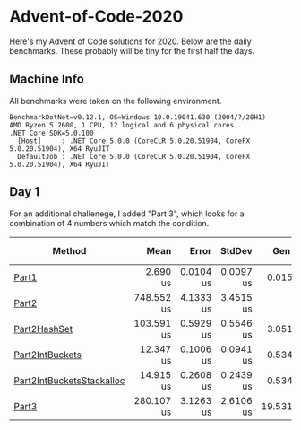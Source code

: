 # Advent-of-Code-2020

Here's my Advent of Code solutions for 2020.
Below are the daily benchmarks. These probably will be tiny for the first half the days.

## Machine Info

All benchmarks were taken on the following environment.
````
BenchmarkDotNet=v0.12.1, OS=Windows 10.0.19041.630 (2004/?/20H1)
AMD Ryzen 5 2600, 1 CPU, 12 logical and 6 physical cores
.NET Core SDK=5.0.100
  [Host]     : .NET Core 5.0.0 (CoreCLR 5.0.20.51904, CoreFX 5.0.20.51904), X64 RyuJIT
  DefaultJob : .NET Core 5.0.0 (CoreCLR 5.0.20.51904, CoreFX 5.0.20.51904), X64 RyuJIT
````
## Day 1

For an additional challenege, I added "Part 3", which looks for a combination of 4 numbers which match the condition.

|                    Method |       Mean |     Error |    StdDev |   Gen 0 |  Gen 1 | Gen 2 | Allocated |
|-------------------------- |-----------:|----------:|----------:|--------:|-------:|------:|----------:|
|                     [Part1](https://github.com/ClxS/Advent-of-Code-2020/blob/master/Source/Day-01/Solution/Part1Solver.cs) |   2.690 us | 0.0104 us | 0.0097 us |  0.0153 |      - |     - |      64 B |
|                     [Part2](https://github.com/ClxS/Advent-of-Code-2020/blob/master/Source/Day-01/Solution/Part2Solver.cs) | 748.552 us | 4.1333 us | 3.4515 us |       - |      - |     - |     216 B |
|              [Part2HashSet](https://github.com/ClxS/Advent-of-Code-2020/blob/master/Source/Day-01/Solution/Part2SolverHashTable.cs) | 103.591 us | 0.5929 us | 0.5546 us |  3.0518 |      - |     - |   13176 B |
|           [Part2IntBuckets](https://github.com/ClxS/Advent-of-Code-2020/blob/master/Source/Day-01/Solution/Part2SolverIntBuckets.cs) |  12.347 us | 0.1006 us | 0.0941 us |  0.5341 |      - |     - |    2272 B |
| [Part2IntBucketsStackalloc](https://github.com/ClxS/Advent-of-Code-2020/blob/master/Source/Day-01/Solution/Part2SolverIntBucketsStackalloc.cs)  |  14.915 us | 0.2608 us | 0.2439 us |  0.5341 |      - |     - |    2272 B |
|                     [Part3](https://github.com/ClxS/Advent-of-Code-2020/blob/master/Source/Day-01/Solution/Part3Solver.cs) | 280.107 us | 3.1263 us | 2.6106 us | 19.5313 | 4.3945 |     - |   84568 B |

